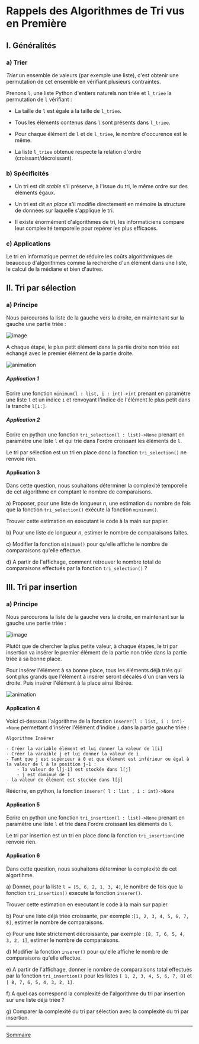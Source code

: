# Rappels des Algorithmes de Tri vus en  Première

## I. Généralités

### a) Trier

*Trier* un ensemble de valeurs (par exemple une liste), c'est obtenir une permutation de cet ensemble en vérifiant plusieurs contraintes.

Prenons `l`, une liste Python d'entiers naturels non triée et `l_triee` la permutation de `l` vérifiant :

- La taille de `l` est égale à la taille de `l_triee`.

- Tous les éléments contenus dans `l` sont présents dans `l_triee`.

- Pour chaque élément de `l` et de `l_triee`, le nombre d'occurence est le même.

- La liste `l_triee` obtenue respecte la relation d'ordre (croissant/décroissant).

### b) Spécificités

- Un tri est dit *stable* s'il préserve, à l'issue du tri, le même ordre sur des éléments égaux.

- Un tri est dit *en place* s'il modifie directement en mémoire la structure de données sur laquelle s'applique le tri.

- Il existe énormément d'algorithmes de tri, les informaticiens compare leur complexité temporelle pour repérer les plus efficaces.

### c) Applications

Le tri en informatique permet de réduire les coûts algorithmiques de beaucoup d'algorithmes comme la recherche d'un élément dans une liste, le calcul de la médiane et bien d'autres.

## II. Tri par sélection

### a) Principe

Nous parcourons la liste de la gauche vers la droite, en maintenant sur la gauche une partie triée :

![image](schema_tri.png)

A chaque étape, le plus petit élément dans la partie droite non triée est échangé avec le premier élément de la partie droite.

![animation](./img/animation_tri_selection.gif)

##### Application 1

Ecrire une fonction ``minimum(l : list, i : int)->int`` prenant en paramètre une liste ``l`` et un indice ``i`` et renvoyant l'indice de l'élément le plus petit dans la tranche `l[i:]`.

##### Application 2

Ecrire en python une fonction ``tri_selection(l : list)->None`` prenant en paramètre une liste ``l`` et qui trie dans l'ordre croissant les éléments de ``l``.

Le tri par sélection est un tri en place donc la fonction ``tri_selection()`` ne renvoie rien.

#### Application 3

Dans cette question, nous souhaitons déterminer la complexité temporelle de cet algorithme en comptant le nombre de comparaisons.

a) Proposer, pour une liste de longueur $n$, une estimation du nombre de fois que la fonction ``tri_selection()`` exécute la fonction ``minimum()``.

Trouver cette estimation en executant le code à la main sur papier.

b) Pour une liste de longueur $n$, estimer le nombre de comparaisons faites.

c) Modifier la fonction ``minimum()`` pour qu'elle affiche le nombre de comparaisons qu'elle effectue.

d) A partir de l'affichage, comment retrouver le nombre total de comparaisons effectués par la fonction ``tri_selection()`` ?

## III. Tri par insertion

### a) Principe

Nous parcourons la liste de la gauche vers la droite, en maintenant sur la gauche une partie triée :

![image](schema_tri.png)

Plutôt que de chercher la plus petite valeur, à chaque étapes, le tri par insertion va insérer le premier élément de la partie non triée dans la partie triée à sa bonne place.

Pour insérer l'élément à sa bonne place, tous les éléments déjà triés qui sont plus grands que l'élément à insérer seront décalés d'un cran vers la droite. Puis insérer l'élément à la place ainsi libérée.

![animation](./img/animation_tri_insertion.gif)

#### Application 4

Voici ci-dessous l'algorithme de la fonction ``inserer(l : list, i : int)->None`` permettant d'insérer l'élément d'indice ``i`` dans la partie gauche triée :

```
Algorithme Insérer

- Créer la variable élément et lui donner la valeur de l[i]
- Créer la varaible j et lui donner la valeur de i
- Tant que j est supérieur à 0 et que élément est inférieur ou égal à la valeur de l à la position j-1 :
    - la valeur de l[j-1] est stockée dans l[j]
    - j est diminué de 1
- la valeur de élément est stockée dans l[j]
```

Réécrire, en python, la fonction ``inserer( l : list , i : int)->None`` 

#### Application 5

Ecrire en python une fonction ``tri_insertion(l : list)->None`` prenant en paramètre une liste ``l`` et trie dans l'ordre croissant les éléments de ``l``.

Le tri par insertion est un tri en place donc la fonction ``tri_insertion()``ne renvoie rien.

#### Application 6

Dans cette question, nous souhaitons déterminer la complexité de cet algortihme.

a) Donner, pour la liste `l = [5, 6, 2, 1, 3, 4]`, le nombre de fois que la fonction ``tri_insertion()`` execute la fonction `inserer()`. 

Trouver cette estimation en executant le code à la main sur papier.

b) Pour une liste déjà triée croissante, par exemple :``[1, 2, 3, 4, 5, 6, 7, 8]``, estimer le nombre de comparaisons.

c) Pour une liste strictement décroissante, par exemple : ``[8, 7, 6, 5, 4, 3, 2, 1]``, estimer le nombre de comparaisons.

d) Modifier la fonction `inserer()` pour qu'elle affiche le nombre de comparaisons qu'elle effectue.

e) A partir de l'affichage, donner le nombre de comparaisons total effectués par la fonction ``tri_insertion()`` pour les listes `[ 1, 2, 3, 4, 5, 6, 7, 8]` et `[ 8, 7, 6, 5, 4, 3, 2, 1]`.

f) A quel cas correspond la complexité de l'algorithme du tri par insertion sur une liste déjà triée ?

g) Comparer la complexité du tri par sélection avec la complexité du tri par insertion.

__________________

[Sommaire](./../README.md)
